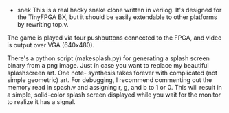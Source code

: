 * snek
This is a real hacky snake clone written in verilog. It's designed for the TinyFPGA BX, but it should be easily extendable to other platforms by rewriting top.v.

The game is played via four pushbuttons connected to the FPGA, and video is output over VGA (640x480).

There's a python script (makesplash.py) for generating a splash screen binary from a png image. Just in case you want to replace my beautiful splashscreen art. One note- synthesis takes forever with complicated (not simple geometric) art. For debugging, I recommend commenting out the memory read in spash.v and assigning r, g, and b to 1 or 0. This will result in a simple, solid-color splash screen displayed while you wait for the monitor to realize it has a signal.